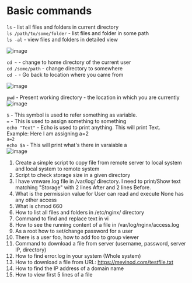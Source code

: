 # Basic commands
`ls` - list all files and folders in current directory <br>
`ls /path/to/some/folder` - list files and folder in some path <br>
`ls -al` - view files and folders in detailed view <br>

![image](https://user-images.githubusercontent.com/34798214/201684879-533ced57-e10c-4ca5-8183-2b7729ddb554.png)



`cd ~` - change to home directory of the current user <br>
`cd /some/path` - change directory to somewhere <br>
`cd -` - Go back to location where you came from <br>

![image](https://user-images.githubusercontent.com/34798214/201685114-f77690b7-3d44-4246-b8ec-59ce85d89660.png)



`pwd` - Present working directory - the location in which you are currently <br>
![image](https://user-images.githubusercontent.com/34798214/201685210-8d203bef-b744-416f-9112-313a38681d92.png)

`$` - This symbol is used to refer something as variable. <br>
`=` - This is used to assign something to something <br>
`echo "Text"` - Echo is used to print anything. This will print Text. <br>
Example: Here I am assigning a=2 <br>
`a=2` <br> 
`echo $a` - This will print what's there in varaiable a <br>
![image](https://user-images.githubusercontent.com/34798214/201976291-316fb273-31ef-4b14-8729-6d8c7b7445cc.png)


1. Create a simple script to copy file from remote server to local system and local system to remote system
2. Script to check storage size in a given directory
3. I have vmware.log file in /var/log/ directory. I need to print/Show text matching "Storage" with 2 lines After and 2 lines Before.
4. What is the permission value for User can read and execute None has any other access
5. What is chmod 660
6. How to list all files and folders in /etc/nginx/ directory
7. Command to find and replace text in vi
8. How to see the running content of a file in /var/log/nginx/access.log
9. As a root how to set/change password for a user
10. There is a user foo, how to add foo to group viewer
11. Command to download a file from server (username, password, server IP, directory)
12. How to find error.log in your system (Whole system)
13. How to download a file from URL: https://mevinod.com/testfile.txt
14. How to find the IP address of a domain name
15. How to view first 5 lines of a file

